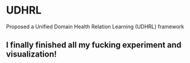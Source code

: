 # UDHRL     
Proposed a Unified Domain Health Relation Learning (UDHRL) framework    
## I finally finished all my fucking experiment and visualization!       
